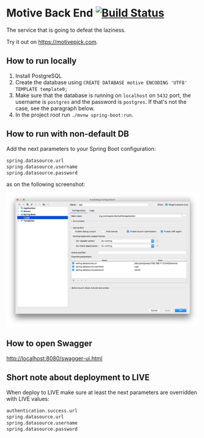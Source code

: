 # Motive Back End [![Build Status](https://travis-ci.com/motivepick/motive-back-end.svg?branch=master)](https://travis-ci.com/motivepick/motive-back-end)

The service that is going to defeat the laziness.

Try it out on https://motivepick.com.

## How to run locally

1. Install PostgreSQL
2. Create the database using `CREATE DATABASE motive ENCODING 'UTF8' TEMPLATE template0;`
3. Make sure that the database is running on `localhost` on `5432` port, the username is `postgres` and the password is `postgres`. If that's not the case, see the paragraph below.
3. In the project root run `./mvnw spring-boot:run`.

## How to run with non-default DB

Add the next parameters to your Spring Boot configuration:

```
spring.datasource.url
spring.datasource.username
spring.datasource.password
```

as on the following screenshot:

![Spring Boot Config](springboot_local_config.png)

## How to open Swagger

[http://localhost:8080/swagger-ui.html](http://localhost:8080/swagger-ui.html)

## Short note about deployment to LIVE

When deploy to LIVE make sure at least the next parameters are overridden with LIVE values:

```
authentication.success.url
spring.datasource.url
spring.datasource.username
spring.datasource.password
```
